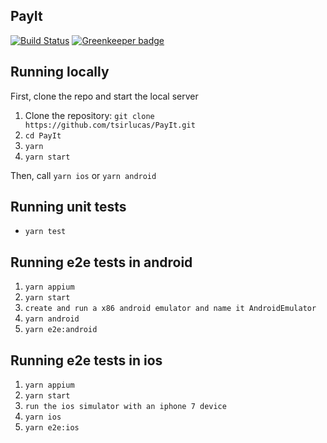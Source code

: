 ## PayIt
[![Build Status](https://www.bitrise.io/app/d54f030b865cd56f/status.svg?token=1n6D1N_MkV52lxaz3k6ySQ&branch=master)](https://www.bitrise.io/app/d54f030b865cd56f)
[![Greenkeeper badge](https://badges.greenkeeper.io/tsirlucas/PayIt.svg)](https://greenkeeper.io/)

## Running locally

First, clone the repo and start the local server

1. Clone the repository: `git clone https://github.com/tsirlucas/PayIt.git`
2. `cd PayIt`
3. `yarn`
4. `yarn start`

Then, call `yarn ios` or `yarn android`

## Running unit tests
- `yarn test`

## Running e2e tests in android
1. `yarn appium`
2. `yarn start`
3. `create and run a x86 android emulator and name it AndroidEmulator`
4. `yarn android`
5. `yarn e2e:android`

## Running e2e tests in ios
1. `yarn appium`
2. `yarn start`
3. `run the ios simulator with an iphone 7 device`
4. `yarn ios`
5. `yarn e2e:ios`
